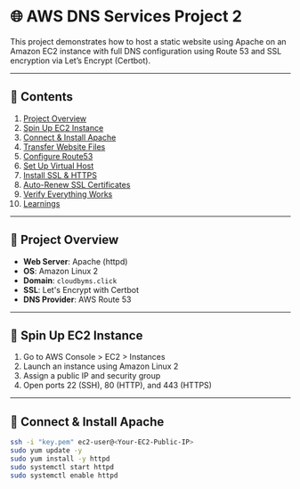 # 🌐 AWS DNS Services Project 2

This project demonstrates how to host a static website using Apache on an Amazon EC2 instance with full DNS configuration using Route 53 and SSL encryption via Let’s Encrypt (Certbot).

---

## 📄 Contents

1. [Project Overview](#project-overview)  
2. [Spin Up EC2 Instance](#spin-up-ec2-instance)  
3. [Connect & Install Apache](#connect--install-apache)  
4. [Transfer Website Files](#transfer-website-files)  
5. [Configure Route53](#configure-route53)  
6. [Set Up Virtual Host](#set-up-virtual-host)  
7. [Install SSL & HTTPS](#install-ssl--https)  
8. [Auto-Renew SSL Certificates](#auto-renew-ssl-certificates)  
9. [Verify Everything Works](#verify-everything-works)  
10. [Learnings](#learnings)  

---

## 📌 Project Overview

- **Web Server**: Apache (httpd)
- **OS**: Amazon Linux 2
- **Domain**: `cloudbyms.click`
- **SSL**: Let's Encrypt with Certbot
- **DNS Provider**: AWS Route 53

---

## 🚀 Spin Up EC2 Instance

1. Go to AWS Console > EC2 > Instances
2. Launch an instance using Amazon Linux 2
3. Assign a public IP and security group
4. Open ports 22 (SSH), 80 (HTTP), and 443 (HTTPS)

---

## 🔐 Connect & Install Apache

```bash
ssh -i "key.pem" ec2-user@<Your-EC2-Public-IP>
sudo yum update -y
sudo yum install -y httpd
sudo systemctl start httpd
sudo systemctl enable httpd
